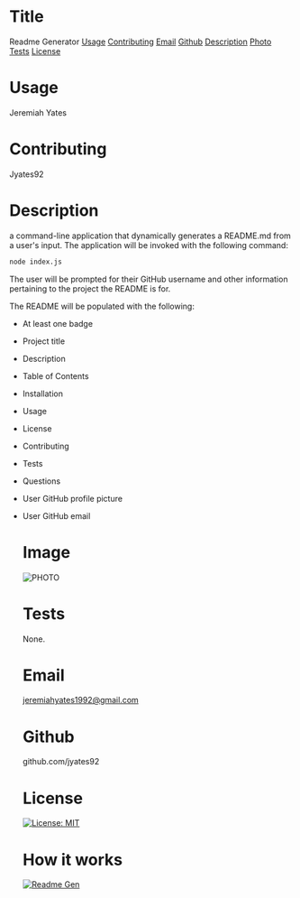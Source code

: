 # Title

Readme Generator
[Usage](#usage)
[Contributing](#name)
[Email](#email)
[Github](#github)
[Description](#description)
[Photo](#photo)
[Tests](#tests)
[License](#license)

# Usage

Jeremiah Yates

# Contributing

Jyates92

# Description

a command-line application that dynamically generates a README.md from a user's input. The application will be invoked with the following command:

```sh
node index.js
```

The user will be prompted for their GitHub username and other information pertaining to the project the README is for.

The README will be populated with the following:

- At least one badge
- Project title
- Description
- Table of Contents
- Installation
- Usage
- License
- Contributing
- Tests
- Questions
- User GitHub profile picture
- User GitHub email

  # Image

  ![PHOTO](https://i.imgur.com/ExKCVto.jpg)

  # Tests

  None.

  # Email

  jeremiahyates1992@gmail.com

  # Github

  github.com/jyates92

  # License

  [![License: MIT](https://img.shields.io/badge/License-MIT-yellow.svg)](https://opensource.org/licenses/MIT)

  # How it works

  [![Readme Gen](https://img.youtube.com/vi/dU6NsDYE0jk/0.jpg)](https://youtu.be/dU6NsDYE0jk "Readme Gen")
